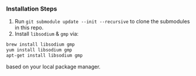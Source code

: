 ### Installation Steps
1. Run `git submodule update --init --recursive` to clone the submodules in this repo.
2. Install `libsodium` & `gmp` via:
```zsh
brew install libsodium gmp
yum install libsodium gmp
apt-get install libsodium gmp
```
based on your local package manager.